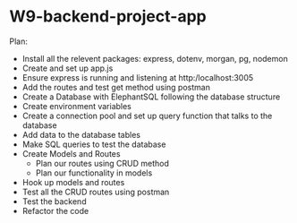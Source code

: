 # W9-backend-project-app

Plan:

- Install all the relevent packages: express, dotenv, morgan, pg, nodemon 
- Create and set up app.js 
- Ensure express is running and listening at http:/localhost:3005 
- Add the routes and test get method using postman 
- Create a Database with ElephantSQL following the database structure 
- Create environment variables 
- Create a connection pool and set up query function that talks to the database
- Add data to the database tables 
- Make SQL queries to test the database
- Create Models and Routes
  - Plan our routes using CRUD method
  - Plan our functionality in models
- Hook up models and routes
- Test all the CRUD routes using postman
- Test the backend
- Refactor the code
